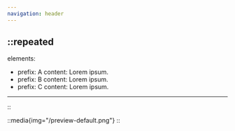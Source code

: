 ```yaml
---
navigation: header
---
```


::repeated
---
elements:
  - prefix: A
    content: Lorem ipsum.
  - prefix: B
    content: Lorem ipsum.
  - prefix: C
    content: Lorem ipsum.
---
::

::media{img="/preview-default.png"}
::
